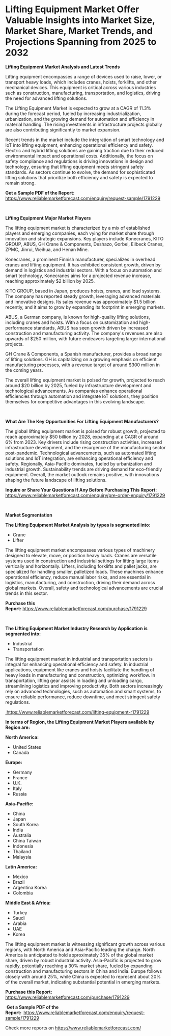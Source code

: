 <p><h1>Lifting Equipment Market Offer Valuable Insights into Market Size, Market Share, Market Trends, and Projections Spanning from 2025 to 2032</h1></p><p><strong>Lifting Equipment Market Analysis and Latest Trends</strong></p>
<p><p>Lifting equipment encompasses a range of devices used to raise, lower, or transport heavy loads, which includes cranes, hoists, forklifts, and other mechanical devices. This equipment is critical across various industries such as construction, manufacturing, transportation, and logistics, driving the need for advanced lifting solutions. </p><p>The Lifting Equipment Market is expected to grow at a CAGR of 11.3% during the forecast period, fueled by increasing industrialization, urbanization, and the growing demand for automation and efficiency in material handling. The rising investments in infrastructure projects globally are also contributing significantly to market expansion. </p><p>Recent trends in the market include the integration of smart technology and IoT into lifting equipment, enhancing operational efficiency and safety. Electric and hybrid lifting solutions are gaining traction due to their reduced environmental impact and operational costs. Additionally, the focus on safety compliance and regulations is driving innovations in design and technology, ensuring that lifting equipment meets stringent safety standards. As sectors continue to evolve, the demand for sophisticated lifting solutions that prioritize both efficiency and safety is expected to remain strong.</p></p>
<p><strong>Get a Sample PDF of the Report:&nbsp;</strong> <a href="https://www.reliablemarketforecast.com/enquiry/request-sample/1791229?utm_campaign=3223&utm_medium=2&utm_source=Github&utm_content=ia&utm_term=09042025&utm_id=lifting-equipment">https://www.reliablemarketforecast.com/enquiry/request-sample/1791229</a></p>
<p>&nbsp;</p>
<p><strong>Lifting Equipment Major Market Players</strong></p>
<p><p>The lifting equipment market is characterized by a mix of established players and emerging companies, each vying for market share through innovation and strategic expansions. Key players include Konecranes, KITO GROUP, ABUS, GH Crane & Components, Deshazo, Gorbel, Eilbeck Cranes, ZPMC, Jinrui, Weihua, and Henan Mine. </p><p>Konecranes, a prominent Finnish manufacturer, specializes in overhead cranes and lifting equipment. It has exhibited consistent growth, driven by demand in logistics and industrial sectors. With a focus on automation and smart technology, Konecranes aims for a projected revenue increase, reaching approximately $2 billion by 2025.</p><p>KITO GROUP, based in Japan, produces hoists, cranes, and load systems. The company has reported steady growth, leveraging advanced materials and innovative designs. Its sales revenue was approximately $1.5 billion recently, and it aims to grow by expanding its footprint in emerging markets.</p><p>ABUS, a German company, is known for high-quality lifting solutions, including cranes and hoists. With a focus on customization and high-performance standards, ABUS has seen growth driven by increased construction and manufacturing activity. The company's revenues are also upwards of $250 million, with future endeavors targeting larger international projects.</p><p>GH Crane & Components, a Spanish manufacturer, provides a broad range of lifting solutions. GH is capitalizing on a growing emphasis on efficient manufacturing processes, with a revenue target of around $300 million in the coming years.</p><p>The overall lifting equipment market is poised for growth, projected to reach around $20 billion by 2025, fueled by infrastructure development and technological advancements. As companies enhance operational efficiencies through automation and integrate IoT solutions, they position themselves for competitive advantages in this evolving landscape.</p></p>
<p>&nbsp;</p>
<p><strong>What Are The Key Opportunities For Lifting Equipment Manufacturers?</strong></p>
<p><p>The global lifting equipment market is poised for robust growth, projected to reach approximately $50 billion by 2028, expanding at a CAGR of around 6% from 2023. Key drivers include rising construction activities, increased infrastructure development, and the resurgence of the manufacturing sector post-pandemic. Technological advancements, such as automated lifting solutions and IoT integration, are enhancing operational efficiency and safety. Regionally, Asia-Pacific dominates, fueled by urbanization and industrial growth. Sustainability trends are driving demand for eco-friendly equipment. Overall, the market outlook remains positive, with innovations shaping the future landscape of lifting solutions.</p></p>
<p><strong>Inquire or Share Your Questions If Any Before Purchasing This Report:</strong> <a href="https://www.reliablemarketforecast.com/enquiry/pre-order-enquiry/1791229?utm_campaign=3223&utm_medium=2&utm_source=Github&utm_content=ia&utm_term=09042025&utm_id=lifting-equipment">https://www.reliablemarketforecast.com/enquiry/pre-order-enquiry/1791229</a></p>
<p>&nbsp;</p>
<p><strong>Market Segmentation</strong></p>
<p><strong>The Lifting Equipment Market Analysis by types is segmented into:</strong></p>
<p><ul><li>Crane</li><li>Lifter</li></ul></p>
<p><p>The lifting equipment market encompasses various types of machinery designed to elevate, move, or position heavy loads. Cranes are versatile systems used in construction and industrial settings for lifting large items vertically and horizontally. Lifters, including forklifts and pallet jacks, are specialized for handling smaller, palletized loads. These machines enhance operational efficiency, reduce manual labor risks, and are essential in logistics, manufacturing, and construction, driving their demand across global markets. Overall, safety and technological advancements are crucial trends in this sector.</p></p>
<p><strong>Purchase this Report:&nbsp;</strong><a href="https://www.reliablemarketforecast.com/purchase/1791229?utm_campaign=3223&utm_medium=2&utm_source=Github&utm_content=ia&utm_term=09042025&utm_id=lifting-equipment">https://www.reliablemarketforecast.com/purchase/1791229</a></p>
<p>&nbsp;</p>
<p><strong>The Lifting Equipment Market Industry Research by Application is segmented into:</strong></p>
<p><ul><li>Industrial</li><li>Transportation</li></ul></p>
<p><p>The lifting equipment market in industrial and transportation sectors is integral for enhancing operational efficiency and safety. In industrial applications, equipment like cranes and hoists facilitate the handling of heavy loads in manufacturing and construction, optimizing workflow. In transportation, lifting gear assists in loading and unloading cargo, streamlining logistics and improving productivity. Both sectors increasingly rely on advanced technologies, such as automation and smart systems, to ensure reliable performance, reduce downtime, and meet stringent safety regulations.</p></p>
<p><a href="https://www.reliablemarketforecast.com/lifting-equipment-r1791229?utm_campaign=3223&utm_medium=2&utm_source=Github&utm_content=ia&utm_term=09042025&utm_id=lifting-equipment">&nbsp;https://www.reliablemarketforecast.com/lifting-equipment-r1791229</a></p>
<p><strong>In terms of Region, the Lifting Equipment Market Players available by Region are:</strong></p>
<p>
    <p> <strong> North America: </strong>
        <ul>
            <li>United States</li>
            <li>Canada</li>
        </ul>
        </p> 
    <p> <strong> Europe: </strong>
        <ul>
            <li>Germany</li>
            <li>France</li>
            <li>U.K.</li>
            <li>Italy</li>
            <li>Russia</li>
        </ul>
        </p> 
    <p> <strong> Asia-Pacific: </strong>
        <ul>
            <li>China</li>
            <li>Japan</li>
            <li>South Korea</li>
            <li>India</li>
            <li>Australia</li>
            <li>China Taiwan</li>
            <li>Indonesia</li>
            <li>Thailand</li>
            <li>Malaysia</li>
        </ul>
        </p> 
    <p> <strong> Latin America: </strong>
        <ul>
            <li>Mexico</li>
            <li>Brazil</li>
            <li>Argentina Korea</li>
            <li>Colombia</li>
        </ul>
        </p> 
    <p> <strong> Middle East & Africa: </strong>
        <ul>
            <li>Turkey</li>
            <li>Saudi</li>
            <li>Arabia</li>
            <li>UAE</li>
            <li>Korea</li>
        </ul>
    </p>
    </p>
<p><p>The lifting equipment market is witnessing significant growth across various regions, with North America and Asia-Pacific leading the charge. North America is anticipated to hold approximately 35% of the global market share, driven by robust industrial activity. Asia-Pacific is projected to grow rapidly, potentially reaching a 30% market share, fueled by expanding construction and manufacturing sectors in China and India. Europe follows closely with around 25%, while China is expected to represent about 20% of the overall market, indicating substantial potential in emerging markets.</p></p>
<p><strong>Purchase this Report: </strong><a href="https://www.reliablemarketforecast.com/purchase/1791229?utm_campaign=3223&utm_medium=2&utm_source=Github&utm_content=ia&utm_term=09042025&utm_id=lifting-equipment">https://www.reliablemarketforecast.com/purchase/1791229</a></p>
<p>&nbsp;<strong>Get a Sample PDF of the Report:&nbsp;&nbsp;</strong><a href="https://www.reliablemarketforecast.com/enquiry/request-sample/1791229?utm_campaign=3223&utm_medium=2&utm_source=Github&utm_content=ia&utm_term=09042025&utm_id=lifting-equipment">https://www.reliablemarketforecast.com/enquiry/request-sample/1791229</a></p>
<p><strong></strong></p>
<p>Check more reports on <a href="https://www.reliablemarketforecast.com/?utm_campaign=3223&utm_medium=2&utm_source=Github&utm_content=ia&utm_term=09042025&utm_id=lifting-equipment">https://www.reliablemarketforecast.com/</a></p>